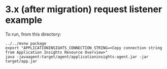 # 3.x (after migration) request listener example

To run, from this directory:

```
../../mvnw package
export "APPLICATIONINSIGHTS_CONNECTION_STRING=<Copy connection string from Application Insights Resource Overview>"
java -javaagent:target/agent/applicationinsights-agent.jar -jar target/app.jar
```
